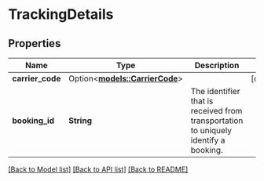 # TrackingDetails

## Properties

Name | Type | Description | Notes
------------ | ------------- | ------------- | -------------
**carrier_code** | Option<[**models::CarrierCode**](CarrierCode.md)> |  | [optional]
**booking_id** | **String** | The identifier that is received from transportation to uniquely identify a booking. | 

[[Back to Model list]](../README.md#documentation-for-models) [[Back to API list]](../README.md#documentation-for-api-endpoints) [[Back to README]](../README.md)


